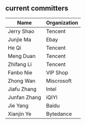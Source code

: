 <!--
  ~ Licensed to the Apache Software Foundation (ASF) under one or more
  ~ contributor license agreements.  See the NOTICE file distributed with
  ~ this work for additional information regarding copyright ownership.
  ~ The ASF licenses this file to You under the Apache License, Version 2.0
  ~ (the "License"); you may not use this file except in compliance with
  ~ the License.  You may obtain a copy of the License at
  ~
  ~    http://www.apache.org/licenses/LICENSE-2.0
  ~
  ~ Unless required by applicable law or agreed to in writing, software
  ~ distributed under the License is distributed on an "AS IS" BASIS,
  ~ WITHOUT WARRANTIES OR CONDITIONS OF ANY KIND, either express or implied.
  ~ See the License for the specific language governing permissions and
  ~ limitations under the License.
  -->
  
  ## current committers
  |Name|Organization|
  |---|---|
  |Jerry Shao |Tencent|
  |Junjie Ma|Ebay|
  |He Qi|Tencent|
  |Meng Duan|Tencent|
  |Zhifang Li|Tencent|
  |Fanbo Nie|VIP Shop|
  |Zhong Wan|Miscrosoft|
  |Jiafu Zhang|Intel|
  |Junfan Zhang|iQIYI|
  |Jie Yang|Baidu|
  |Xianjin Ye|Bytedance|